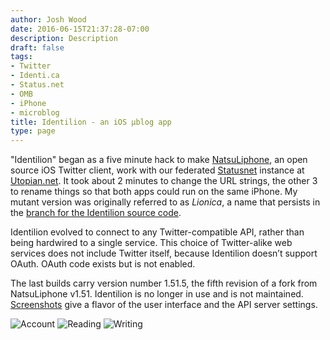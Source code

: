 ```yaml
---
author: Josh Wood
date: 2016-06-15T21:37:28-07:00
description: Description
draft: false
tags:
- Twitter
- Identi.ca
- Status.net
- OMB
- iPhone
- microblog
title: Identilion - an iOS µblog app
type: page
---
```


"Identilion" began as a five minute hack to make [NatsuLiphone][ntlniph], an open source iOS Twitter client, work with our federated [Statusnet][statusnet] instance at [Utopian.net][utopian]. It took about 2 minutes to change the URL strings, the other 3 to rename things so that both apps could run on the same iPhone. My mutant version was originally referred to as *Lionica*, a name that persists in the [branch for the Identilion source code][lionica-branch].

Identilion evolved to connect to any Twitter-compatible API, rather than being hardwired to a single service. This choice of Twitter-alike web services does not include Twitter itself, because Identilion doesn’t support OAuth. OAuth code exists but is not enabled.

The last builds carry version number 1.51.5, the fifth revision of a fork from NatsuLiphone v1.51. Identilion is no longer in use and is not maintained. [Screenshots][screens] give a flavor of the user interface and the API server settings.

<img src="/img/identilion/screens/2-account.png" title="Account" alt="Account" />
<img src="/img/identilion/screens/3-read.png" title="Reading" alt="Reading" />
<img src="/img/identilion/screens/4-write.jpg" title="Writing a Reply" alt="Writing" />


[lionica-branch]: https://github.com/joshix/identilion/tree/lionica
[ntlniph]: https://github.com/takuma104/ntlniph
[ntlniph-forkrev]: https://github.com/takuma104/ntlniph/commit/aeecaa177136d8b541d3e176a6ec05dc2965cc72
[screens]: /img/identilion/screens/
[statusnet]: http://gnu.org/software/social/
[utopian]: http://utopian.net
